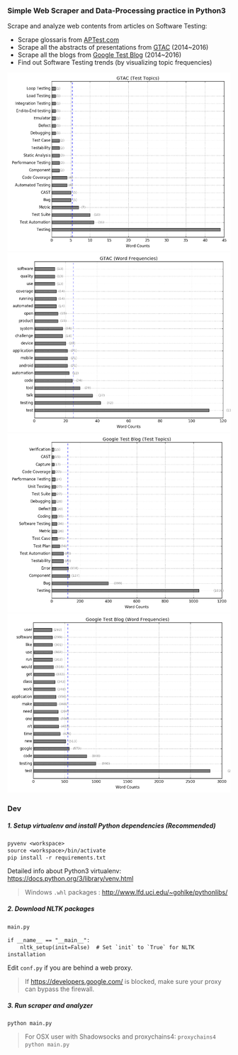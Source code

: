 ### Simple Web Scraper and Data-Processing practice in Python3

Scrape and analyze web contents from articles on Software Testing:

- Scrape glossaris from [APTest.com](http://www.aptest.com/glossary.html)
- Scrape all the abstracts of presentations from [GTAC](https://developers.google.com/google-test-automation-conference/) (2014~2016)
- Scrape all the blogs from [Google Test Blog](http://googletesting.blogspot.com/) (2014~2016)
- Find out Software Testing trends (by visualizing topic frequencies)

![](/demo/gtac_glossaries.png)
![](/demo/gtac_word_frequencies.png)
![](/demo/google_test_blog_glossaries.png)
![](/demo/google_test_blog_word_frequencies.png)

### Dev

##### 1. Setup virtualenv and install Python dependencies (Recommended)

```
pyvenv <workspace>
source <workspace>/bin/activate
pip install -r requirements.txt
```

Detailed info about Python3 virtualenv: <https://docs.python.org/3/library/venv.html>

> Windows `.whl` packages : <http://www.lfd.uci.edu/~gohlke/pythonlibs/>

##### 2. Download NLTK packages

`main.py`

```
if __name__ == "__main__":
    nltk_setup(init=False)  # Set `init` to `True` for NLTK installation
```

Edit `conf.py` if you are behind a web proxy.

> If <https://developers.google.com/> is blocked, make sure your proxy can bypass the firewall.

##### 3. Run scraper and analyzer

```
python main.py
```

> For OSX user with Shadowsocks and proxychains4: `proxychains4 python main.py`
